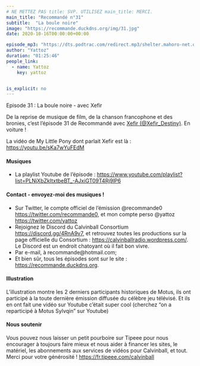 ```yaml
---
# NE METTEZ PAS title: SVP. UTILISEZ main_title: MERCI.
main_title: "Recommandé n°31"
subtitle:  "La boule noire"
image: "https://recommande.duckdns.org/img/31.jpg"
date: 2020-10-16T00:00:00+00:00

episode_mp3: "https://dts.podtrac.com/redirect.mp3/shelter.mahoro-net.org/~yattoz/recommande/episodes/episode31.mp3"
author: "Yattoz"
duration: "01:25:46"
people_link: 
  - name: Yattoz
    key: yattoz


is_explicit: no
---
```


<PodcastHeader/>

<!-- ECRIRE LA DESCRIPTION DE L'EPISODE SOUS CETTE LIGNE -->


 Episode 31 : La boule noire - avec Xefir 

<p>De la reprise de musique de film, de la chanson francophone et des bronies, c’est l’épisode 31 de Recommandé avec <a href="https://twitter.com/xefir_destiny" rel="nofollow">Xefir (@Xefir_Destiny)</a>. En voiture !</p>

<p>La vidéo de My Little Pony dont parlait Xefir est là : <a href="https://youtu.be/sKa7wYuFEdM" rel="nofollow">https://youtu.be/sKa7wYuFEdM</a></p>

<h4>Musiques</h4>

<ul>
  <li>La playlist Youtube de l’épisode : <a href="https://www.youtube.com/playlist?list=PLNjXbZkItxtbeBT_-AJxiGT09T4Rj9lP6" rel="nofollow">https://www.youtube.com/playlist?list=PLNjXbZkItxtbeBT_-AJxiGT09T4Rj9lP6</a></li>
</ul>

<h4>Contact - envoyez-moi des musiques !</h4>

<ul>
  <li>Sur Twitter, le compte officiel de l’émission @recommande0 <a href="https://twitter.com/recommande0" rel="nofollow">https://twitter.com/recommande0</a>, et mon compte perso @yattoz <a href="https://twitter.com/yattoz" rel="nofollow">https://twitter.com/yattoz</a></li>
  <li>Rejoignez le Discord du Calvinball Consortium <a href="https://discord.gg/4RnA9v7" rel="nofollow">https://discord.gg/4RnA9v7</a>, et retrouvez toutes les productions sur la page officielle du Consortium : <a href="https://calvinballradio.wordpress.com/" rel="nofollow">https://calvinballradio.wordpress.com/</a>. Le Discord est un endroit chatoyant où il fait bon vivre.</li>
  <li>Par e-mail, à recommande@hotmail.com;</li>
  <li>Et bien sûr, tous les épisodes sont sur le site : <a href="https://recommande.duckdns.org" rel="nofollow">https://recommande.duckdns.org</a>.</li>
</ul>

<h4>Illustration</h4>

<p>L’illustration montre les 2 derniers participants historiques de Motus, ils ont participé à la toute dernière émission diffusée du célèbre jeu télévisé. Et ils en ont fait une vidéo sur Youtube c’était super cool (cherchez “on a reparticipé à Motus Sylvqin” sur Youtube)</p>

<h4>Nous soutenir</h4>

<p>Vous pouvez nous laisser un petit pourboire sur Tipeee pour nous encourager à toujours faire mieux et nous aider à financer les sites, le matériel, les abonnements aux services de vidéos pour Calvinball, et tout. Merci pour votre générosité ! <a href="https://fr.tipeee.com/calvinball" rel="nofollow">https://fr.tipeee.com/calvinball</a></p>



